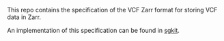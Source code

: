This repo contains the specification of the VCF Zarr format for storing VCF data in Zarr.

An implementation of this specification can be found in [sgkit](https://pystatgen.github.io/sgkit/).
